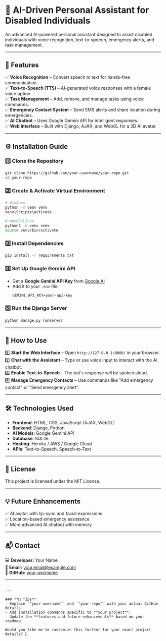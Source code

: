 

# 🧠 AI-Driven Personal Assistant for Disabled Individuals

An advanced AI-powered personal assistant designed to assist disabled individuals with voice recognition, text-to-speech, emergency alerts, and task management.

---

## 🚀 Features
✅ **Voice Recognition** – Convert speech to text for hands-free communication.  
✅ **Text-to-Speech (TTS)** – AI-generated voice responses with a female voice option.  
✅ **Task Management** – Add, remove, and manage tasks using voice commands.  
✅ **Emergency Contact System** – Send SMS alerts and share location during emergencies.  
✅ **AI Chatbot** – Uses Google Gemini API for intelligent responses.  
✅ **Web Interface** – Built with Django, AJAX, and WebGL for a 3D AI avatar.  

---

## ⚙️ Installation Guide

### **1️⃣ Clone the Repository**
```bash
git clone https://github.com/your-username/your-repo.git
cd your-repo
```

### **2️⃣ Create & Activate Virtual Environment**
```bash
# Windows
python -m venv venv
venv\Scripts\activate

# macOS/Linux
python3 -m venv venv
source venv/bin/activate
```

### **3️⃣ Install Dependencies**
```bash
pip install -r requirements.txt
```

### **4️⃣ Set Up Google Gemini API**
- Get a **Google Gemini API Key** from [Google AI](https://ai.google.com/)
- Add it to your `.env` file:
  ```
  GEMINI_API_KEY=your-api-key
  ```

### **5️⃣ Run the Django Server**
```bash
python manage.py runserver
```

---

## 🎤 How to Use

1️⃣ **Start the Web Interface** – Open `http://127.0.0.1:8000/` in your browser.  
2️⃣ **Chat with the Assistant** – Type or use voice input to interact with the AI chatbot.  
3️⃣ **Enable Text-to-Speech** – The bot's response will be spoken aloud.  
4️⃣ **Manage Emergency Contacts** – Use commands like "Add emergency contact" or "Send emergency alert".  

---

## 🛠️ Technologies Used
- **Frontend**: HTML, CSS, JavaScript (AJAX, WebGL)
- **Backend**: Django, Python
- **AI Models**: Google Gemini API
- **Database**: SQLite
- **Hosting**: Heroku / AWS / Google Cloud
- **APIs**: Text-to-Speech, Speech-to-Text

---

## 📜 License
This project is licensed under the MIT License.

---

## 💡 Future Enhancements
✅ AI avatar with lip-sync and facial expressions  
✅ Location-based emergency assistance  
✅ More advanced AI chatbot with memory  

---

## 📬 Contact
💻 **Developer:** Your Name  
📧 **Email:** your.email@example.com  
🔗 **GitHub:** [your-username](https://github.com/your-username)

---
```

---

### **🔹 Tips**
- Replace `"your-username"` and `"your-repo"` with your actual GitHub details.
- Add installation commands specific to **your project**.
- Update the **features and future enhancements** based on your roadmap.

Would you like me to customize this further for your exact project details? 🚀